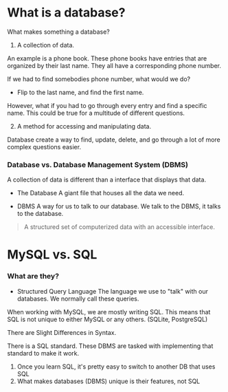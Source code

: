 # What is a database?

What makes something a database?

1. A collection of data. 

An example is a phone book. These phone books have entries that are organized by their
last name. They all have a corresponding phone number.

If we had to find somebodies phone number, what would we do?
- Flip to the last name, and find the first name.

However, what if you had to go through every entry and find a specific name. This could be true for a multitude of different questions.

2. A method for accessing and manipulating data.

Database create a way to find, update, delete, and go through a lot of more complex
questions easier.

### Database vs. Database Management System (DBMS)

A collection of data is different than a interface that displays that data.

- The Database
A giant file that houses all the data we need.

- DBMS
A way for us to talk to our database. We talk to the DBMS, it talks to the database.

> A structured set of computerized data with an accessible interface.

# MySQL vs. SQL

### What are they?
- Structured Query Language
The language we use to "talk" with our databases. We normally call these queries.

When working with MySQL, we are mostly writing SQL.
This means that SQL is not unique to either MySQL or any others. (SQLite, PostgreSQL)

There are Slight Differences in Syntax.

There is a SQL standard. These DBMS are tasked with implementing that standard to make it work.

1. Once you learn SQL, it's pretty easy to switch to another DB that uses SQL
2. What makes databases (DBMS) unique is their features, not SQL